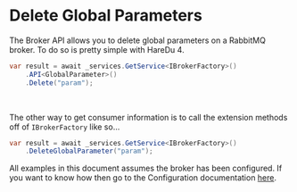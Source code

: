 # Delete Global Parameters

The Broker API allows you to delete global parameters on a RabbitMQ broker. To do so is pretty simple with HareDu 4.

```c#
var result = await _services.GetService<IBrokerFactory>()
    .API<GlobalParameter>()
    .Delete("param");
```
<br>

The other way to get consumer information is to call the extension methods off of ```IBrokerFactory``` like so...

```c#
var result = await _services.GetService<IBrokerFactory>()
    .DeleteGlobalParameter("param");
```

All examples in this document assumes the broker has been configured. If you want to know how then go to the Configuration documentation [here](https://github.com/ahives/HareDu3/blob/master/docs/configuration.md).

